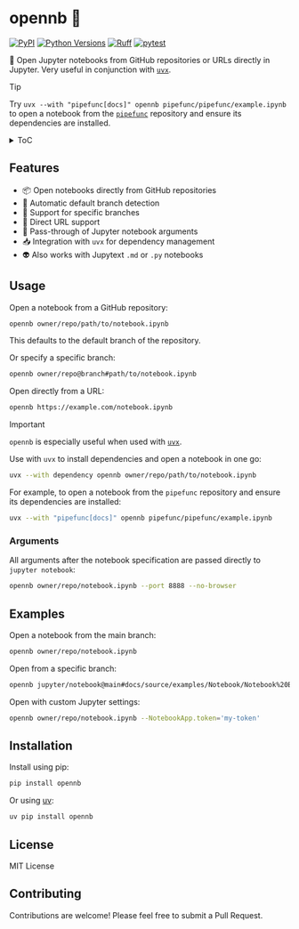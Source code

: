 # opennb 📓

[![PyPI](https://img.shields.io/pypi/v/opennb)](https://pypi.org/project/opennb/)
[![Python Versions](https://img.shields.io/pypi/pyversions/opennb)](https://pypi.org/project/opennb/)
[![Ruff](https://img.shields.io/endpoint?url=https://raw.githubusercontent.com/astral-sh/ruff/main/assets/badge/v2.json)](https://github.com/astral-sh/ruff)
[![pytest](https://github.com/basnijholt/opennb/actions/workflows/pytest-uv.yml/badge.svg)](https://github.com/basnijholt/opennb/actions/workflows/pytest-uv.yml)

📓 Open Jupyter notebooks from GitHub repositories or URLs directly in Jupyter.
Very useful in conjunction with [`uvx`](https://docs.astral.sh/uv/concepts/tools/#tools).

> [!TIP]
> Try `uvx --with "pipefunc[docs]" opennb pipefunc/pipefunc/example.ipynb` to open a notebook from the [`pipefunc`](https://github.com/pipefunc/pipefunc) repository and ensure its dependencies are installed.

<details>
<summary>ToC</summary>
<!-- START doctoc generated TOC please keep comment here to allow auto update -->
<!-- DON'T EDIT THIS SECTION, INSTEAD RE-RUN doctoc TO UPDATE -->

- [Features](#features)
- [Usage](#usage)
  - [Arguments](#arguments)
- [Examples](#examples)
- [Installation](#installation)
- [License](#license)
- [Contributing](#contributing)

<!-- END doctoc generated TOC please keep comment here to allow auto update -->
</details>

## Features

- 📦 Open notebooks directly from GitHub repositories
- 🔄 Automatic default branch detection
- 🌳 Support for specific branches
- 🔗 Direct URL support
- 🚀 Pass-through of Jupyter notebook arguments
- 📥 Integration with `uvx` for dependency management
- 👽 Also works with Jupytext `.md` or `.py` notebooks

## Usage

Open a notebook from a GitHub repository:

```bash
opennb owner/repo/path/to/notebook.ipynb
```

This defaults to the default branch of the repository.

Or specify a specific branch:

```bash
opennb owner/repo@branch#path/to/notebook.ipynb
```

Open directly from a URL:

```bash
opennb https://example.com/notebook.ipynb
```

> [!IMPORTANT]
> `opennb` is especially useful when used with [`uvx`](https://docs.astral.sh/uv/guides/tools/).

Use with `uvx` to install dependencies and open a notebook in one go:

```bash
uvx --with dependency opennb owner/repo/path/to/notebook.ipynb
```

For example, to open a notebook from the `pipefunc` repository and ensure its dependencies are installed:

```bash
uvx --with "pipefunc[docs]" opennb pipefunc/pipefunc/example.ipynb
```

### Arguments

All arguments after the notebook specification are passed directly to `jupyter notebook`:

```bash
opennb owner/repo/notebook.ipynb --port 8888 --no-browser
```

## Examples

Open a notebook from the main branch:

```bash
opennb owner/repo/notebook.ipynb
```

Open from a specific branch:

```bash
opennb jupyter/notebook@main#docs/source/examples/Notebook/Notebook%20Basics.ipynb
```

Open with custom Jupyter settings:

```bash
opennb owner/repo/notebook.ipynb --NotebookApp.token='my-token'
```

## Installation

Install using pip:

```bash
pip install opennb
```

Or using [uv](https://github.com/astral-sh/uv):

```bash
uv pip install opennb
```

## License

MIT License

## Contributing

Contributions are welcome! Please feel free to submit a Pull Request.
